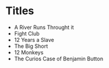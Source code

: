 # Titles

* A River Runs Throught it
* Fight Club
* 12 Years a Slave
* The Big Short
* 12 Monkeys 
* The Curios Case of Benjamin Button
